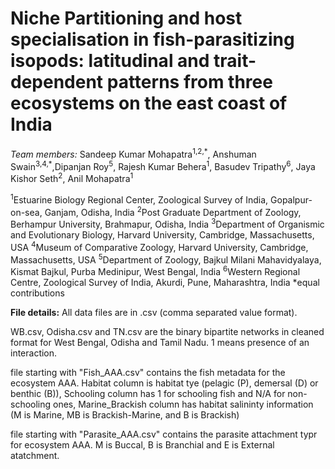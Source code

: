 # Niche Partitioning and host specialisation in fish-parasitizing isopods: latitudinal and trait-dependent patterns from three ecosystems on the east coast of India #

*Team members:* Sandeep Kumar Mohapatra<sup>1,2,\*</sup>, Anshuman Swain<sup>3,4,\*</sup>,Dipanjan Roy<sup>5</sup>, Rajesh Kumar Behera<sup>1</sup>, Basudev Tripathy<sup>6</sup>, Jaya Kishor Seth<sup>2</sup>,  Anil Mohapatra<sup>1</sup>

<sup>1</sup>Estuarine Biology Regional Center, Zoological Survey of India, Gopalpur-on-sea, Ganjam, Odisha, India
<sup>2</sup>Post Graduate Department of Zoology, Berhampur University, Brahmapur, Odisha, India
<sup>3</sup>Department of Organismic and Evolutionary Biology, Harvard University, Cambridge, Massachusetts, USA
<sup>4</sup>Museum of Comparative Zoology, Harvard University, Cambridge, Massachusetts, USA
<sup>5</sup>Department of Zoology, Bajkul Milani Mahavidyalaya, Kismat Bajkul, Purba Medinipur, West Bengal, India
<sup>6</sup>Western Regional Centre, Zoological Survey of India, Akurdi, Pune, Maharashtra, India
*equal contributions


**File details:**
All data files are in .csv (comma separated value format).

WB.csv, Odisha.csv and TN.csv are the binary bipartite networks in cleaned format for West Bengal, Odisha and Tamil Nadu. 1 means presence of an interaction.

file starting with "Fish_AAA.csv" contains the fish metadata for the ecosystem AAA. Habitat column is habitat tye (pelagic (P), demersal (D) or benthic (B)), Schooling column has 1 for schooling fish and N/A for non-schooling ones, Marine_Brackish column has habitat salininty information (M is Marine, MB is Brackish-Marine, and B is Brackish)

file starting with "Parasite_AAA.csv" contains the parasite attachment typr for ecosystem AAA. M is Buccal, B is Branchial and E is External atatchment.
